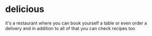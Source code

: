 # delicious
it's a restaurant where you can book yourself a table or even order a delivery and in addition to all of that you can check recipes too
